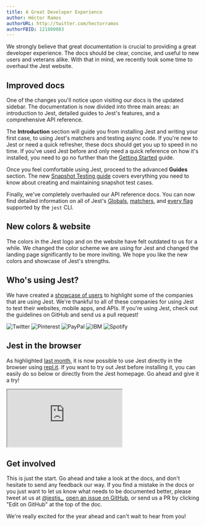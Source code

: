 ```yaml
---
title: A Great Developer Experience
author: Héctor Ramos
authorURL: http://twitter.com/hectorramos
authorFBID: 121800083
---
```


We strongly believe that great documentation is crucial to providing a great developer experience. The docs should be clear, concise, and useful to new users and veterans alike. With that in mind, we recently took some time to overhaul the Jest website.

## Improved docs

One of the changes you'll notice upon visiting our docs is the updated sidebar. The documentation is now divided into three main areas: an introduction to Jest, detailed guides to Jest's features, and a comprehensive API reference.

The **Introduction** section will guide you from installing Jest and writing your first case, to using Jest's matchers and testing async code. If you're new to Jest or need a quick refresher, these docs should get you up to speed in no time. If you've used Jest before and only need a quick reference on how it's installed, you need to go no further than the [Getting Started](/docs/getting-started) guide.

Once you feel comfortable using Jest, proceed to the advanced **Guides** section. The new [Snapshot Testing guide](/docs/snapshot-testing) covers everything you need to know about creating and maintaining snapshot test cases.

Finally, we've completely overhauled our API reference docs. You can now find detailed information on all of Jest's [Globals](/docs/api), [matchers](/docs/expect), and [every flag](/docs/cli) supported by the `jest` CLI.

<!--truncate-->

## New colors & website

The colors in the Jest logo and on the website have felt outdated to us for a while. We changed the color scheme we are using for Jest and changed the landing page significantly to be more inviting. We hope you like the new colors and showcase of Jest's strengths.

## Who's using Jest?

We have created a [showcase of users](/) to highlight some of the companies that are using Jest. We're thankful to all of these companies for using Jest to test their websites, mobile apps, and APIs. If you're using Jest, check out the guidelines on GitHub and send us a pull request!

<div class="productShowcaseSection">
 <div class="logos">
   <img src="/img/logos/twitter.png" title="Twitter"/>
   <img src="/img/logos/pinterest.png" title="Pinterest"/>
   <img src="/img/logos/paypal.png" title="PayPal"/>
   <img src="/img/logos/ibm.png" title="IBM"/>
   <img src="/img/logos/spotify.png" title="Spotify"/>
 </div>
</div>

## Jest in the browser

As highlighted [last month](/blog/2016/12/15/2016-in-jest), it is now possible to use Jest directly in the browser using [repl.it](https://repl.it/languages/jest). If you want to try out Jest before installing it, you can easily do so below or directly from the Jest homepage. Go ahead and give it a try!

<div class="jest-repl">
  <iframe src="https://repl.it/@amasad/try-jest?lite=true"></iframe>
</div>

## Get involved

This is just the start. Go ahead and take a look at the docs, and don't hesitate to send any feedback our way. If you find a mistake in the docs or you just want to let us know what needs to be documented better, please tweet at us at [@jestjs\_](https://twitter.com/jestjs_), [open an issue on GitHub](https://github.com/jestjs/jest/issues), or send us a PR by clicking "Edit on GitHub" at the top of the doc.

We're really excited for the year ahead and can't wait to hear from you!
